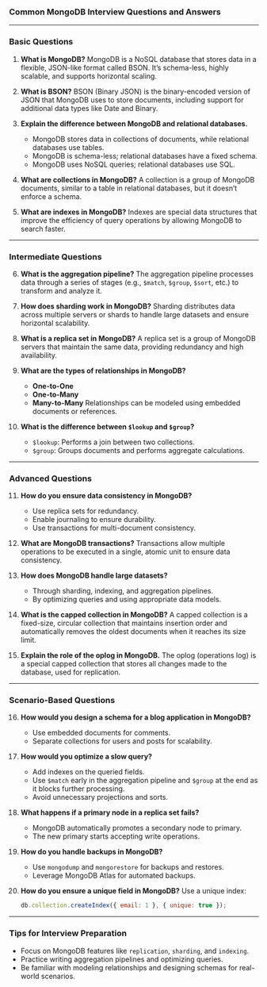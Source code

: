 ### **Common MongoDB Interview Questions and Answers**

---

### **Basic Questions**
1. **What is MongoDB?**
   MongoDB is a NoSQL database that stores data in a flexible, JSON-like format called BSON. It’s schema-less, highly scalable, and supports horizontal scaling.

2. **What is BSON?**
   BSON (Binary JSON) is the binary-encoded version of JSON that MongoDB uses to store documents, including support for additional data types like Date and Binary.

3. **Explain the difference between MongoDB and relational databases.**
   - MongoDB stores data in collections of documents, while relational databases use tables.
   - MongoDB is schema-less; relational databases have a fixed schema.
   - MongoDB uses NoSQL queries; relational databases use SQL.

4. **What are collections in MongoDB?**
   A collection is a group of MongoDB documents, similar to a table in relational databases, but it doesn’t enforce a schema.

5. **What are indexes in MongoDB?**
   Indexes are special data structures that improve the efficiency of query operations by allowing MongoDB to search faster.

---

### **Intermediate Questions**
6. **What is the aggregation pipeline?**
   The aggregation pipeline processes data through a series of stages (e.g., `$match`, `$group`, `$sort`, etc.) to transform and analyze it.

7. **How does sharding work in MongoDB?**
   Sharding distributes data across multiple servers or shards to handle large datasets and ensure horizontal scalability.

8. **What is a replica set in MongoDB?**
   A replica set is a group of MongoDB servers that maintain the same data, providing redundancy and high availability.

9. **What are the types of relationships in MongoDB?**
   - **One-to-One**
   - **One-to-Many**
   - **Many-to-Many**
   Relationships can be modeled using embedded documents or references.

10. **What is the difference between `$lookup` and `$group`?**
    - `$lookup`: Performs a join between two collections.
    - `$group`: Groups documents and performs aggregate calculations.

---

### **Advanced Questions**
11. **How do you ensure data consistency in MongoDB?**
    - Use replica sets for redundancy.
    - Enable journaling to ensure durability.
    - Use transactions for multi-document consistency.

12. **What are MongoDB transactions?**
    Transactions allow multiple operations to be executed in a single, atomic unit to ensure data consistency.

13. **How does MongoDB handle large datasets?**
    - Through sharding, indexing, and aggregation pipelines.
    - By optimizing queries and using appropriate data models.

14. **What is the capped collection in MongoDB?**
    A capped collection is a fixed-size, circular collection that maintains insertion order and automatically removes the oldest documents when it reaches its size limit.

15. **Explain the role of the oplog in MongoDB.**
    The oplog (operations log) is a special capped collection that stores all changes made to the database, used for replication.

---

### **Scenario-Based Questions**
16. **How would you design a schema for a blog application in MongoDB?**
    - Use embedded documents for comments.
    - Separate collections for users and posts for scalability.

17. **How would you optimize a slow query?**
    - Add indexes on the queried fields.
    - Use `$match` early in the aggregation pipeline and `$group` at the end as it blocks further processing.
    - Avoid unnecessary projections and sorts.

18. **What happens if a primary node in a replica set fails?**
    - MongoDB automatically promotes a secondary node to primary.
    - The new primary starts accepting write operations.

19. **How do you handle backups in MongoDB?**
    - Use `mongodump` and `mongorestore` for backups and restores.
    - Leverage MongoDB Atlas for automated backups.

20. **How do you ensure a unique field in MongoDB?**
    Use a unique index:
    ```javascript
    db.collection.createIndex({ email: 1 }, { unique: true });
    ```

---

### **Tips for Interview Preparation**
- Focus on MongoDB features like `replication`, `sharding`, and `indexing`.
- Practice writing aggregation pipelines and optimizing queries.
- Be familiar with modeling relationships and designing schemas for real-world scenarios.